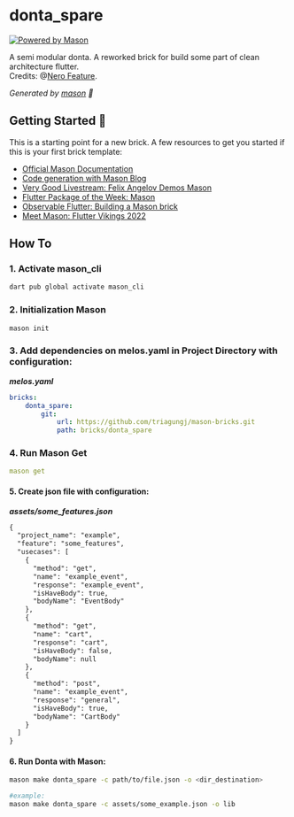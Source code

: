 # donta_spare

[![Powered by Mason](https://img.shields.io/endpoint?url=https%3A%2F%2Ftinyurl.com%2Fmason-badge)](https://github.com/felangel/mason)

A semi modular donta. A reworked brick for build some part of clean architecture flutter.  
Credits: @[Nero Feature](https://github.com/m-noer/nero_feature).

_Generated by [mason](https://github.com/felangel/mason) 🧱_

## Getting Started 🚀

This is a starting point for a new brick.
A few resources to get you started if this is your first brick template:

- [Official Mason Documentation](https://docs.brickhub.dev)
- [Code generation with Mason Blog](https://verygood.ventures/blog/code-generation-with-mason)
- [Very Good Livestream: Felix Angelov Demos Mason](https://youtu.be/G4PTjA6tpTU)
- [Flutter Package of the Week: Mason](https://youtu.be/qjA0JFiPMnQ)
- [Observable Flutter: Building a Mason brick](https://youtu.be/o8B1EfcUisw)
- [Meet Mason: Flutter Vikings 2022](https://youtu.be/LXhgiF5HiQg)

## How To

### 1. Activate mason_cli

```sh
dart pub global activate mason_cli
```

### 2. Initialization Mason

```sh
mason init
```

### 3. Add dependencies on melos.yaml in Project Directory with configuration:

___melos.yaml___

```yaml
bricks:  
    donta_spare:  
        git:  
            url: https://github.com/triagungj/mason-bricks.git  
            path: bricks/donta_spare
```

### 4. Run Mason Get

```yaml
mason get
```

#### 5. Create json file with configuration:

___assets/some_features.json___

```html
{  
  "project_name": "example",  
  "feature": "some_features",  
  "usecases": [  
    {  
      "method": "get",  
      "name": "example_event",  
      "response": "example_event",  
      "isHaveBody": true,  
      "bodyName": "EventBody"  
    },  
    {  
      "method": "get",  
      "name": "cart",  
      "response": "cart",  
      "isHaveBody": false,  
      "bodyName": null  
    },  
    {  
      "method": "post",  
      "name": "example_event",  
      "response": "general",  
      "isHaveBody": true,  
      "bodyName": "CartBody"  
    }  
  ]  
}
```

#### 6. Run Donta with Mason:

```sh
mason make donta_spare -c path/to/file.json -o <dir_destination>

#example:  
mason make donta_spare -c assets/some_example.json -o lib
```
